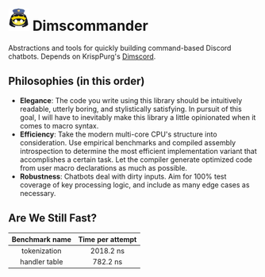 # <img src="img/dimscommander.png" width="42"> Dimscommander
Abstractions and tools for quickly building command-based Discord chatbots. Depends on KrispPurg's [Dimscord](https://github.com/krisppurg/dimscord).

## Philosophies (in this order)
* **Elegance**: The code you write using this library should be intuitively readable, utterly boring, and stylistically satisfying. In pursuit of this goal, I will have to inevitably make this library a little opinionated when it comes to macro syntax.
* **Efficiency**: Take the modern multi-core CPU's structure into consideration. Use empirical benchmarks and compiled assembly introspection to determine the most efficient implementation variant that accomplishes a certain task. Let the compiler generate optimized code from user macro declarations as much as possible.
* **Robustness**: Chatbots deal with dirty inputs. Aim for 100% test coverage of key processing logic, and include as many edge cases as necessary.

## Are We Still Fast?

**Benchmark name**|**Time per attempt**
:-----:|:-----:
tokenization|2018.2 ns
handler table|782.2 ns

